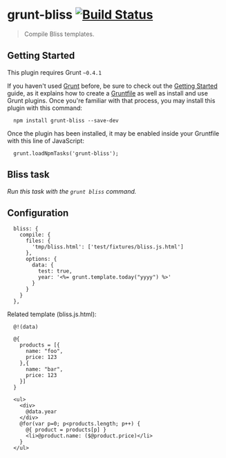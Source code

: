 grunt-bliss [![Build Status](https://travis-ci.org/gcpantazis/grunt-bliss.png?branch=master)](https://travis-ci.org/gcpantazis/grunt-bliss)
================================

> Compile Bliss templates.

Getting Started
--------------------------------------

This plugin requires Grunt `~0.4.1`

If you haven't used [Grunt](http://gruntjs.com/) before, be sure to check out the [Getting Started](http://gruntjs.com/getting-started) guide, as it explains how to create a [Gruntfile](http://gruntjs.com/sample-gruntfile) as well as install and use Grunt plugins. Once you're familiar with that process, you may install this plugin with this command:

      npm install grunt-bliss --save-dev

Once the plugin has been installed, it may be enabled inside your Gruntfile with this line of JavaScript:

      grunt.loadNpmTasks('grunt-bliss');

Bliss task
--------------------------------------

*Run this task with the `grunt bliss` command.*

Configuration
--------------------------------------

      bliss: {
        compile: {
          files: {
            'tmp/bliss.html': ['test/fixtures/bliss.js.html']
          },
          options: {
            data: {
              test: true,
              year: '<%= grunt.template.today("yyyy") %>'
            }
          }
        }
      },

Related template (bliss.js.html):

      @!(data)

      @{
        products = [{
          name: "foo",
          price: 123
        },{
          name: "bar",
          price: 123
        }]
      }

      <ul>
        <div>
          @data.year
        </div>
        @for(var p=0; p<products.length; p++) {
          @{ product = products[p] }
          <li>@product.name: ($@product.price)</li>
        }
      </ul>
